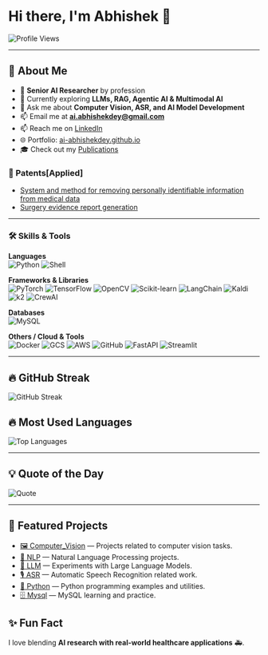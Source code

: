 # Hi there, I'm Abhishek 👋  
![Profile Views](https://komarev.com/ghpvc/?username=abhishekdey&label=Profile%20Visits&color=0e75b6&style=flat)

---

## 🚀 About Me
- 💼 **Senior AI Researcher** by profession
- 🌱 Currently exploring **LLMs, RAG, Agentic AI & Multimodal AI**  
- 💬 Ask me about **Computer Vision, ASR, and AI Model Development**  
- 📫 Email me at **ai.abhishekdey@gmail.com**
- 📫 Reach me on [LinkedIn](https://www.linkedin.com/in/abhishek-dey-ghy/)
- 🌐 Portfolio: [ai-abhishekdey.github.io](https://ai-abhishekdey.github.io/)
- 🎓 Check out my [Publications](https://scholar.google.co.in/citations?user=2hZ2JnQAAAAJ&hl=en)

### 📜 Patents[Applied]

- [System and method for removing personally identifiable information from medical data](https://patents.google.com/patent/US20200285771A1/en?inventor=Abhishek+Dey&oq=inventor:(Abhishek+Dey))
- [Surgery evidence report generation](https://patents.google.com/patent/WO2023220674A2/en?inventor=Abhishek+Dey)
---

### 🛠️ Skills & Tools

**Languages**  
![Python](https://img.shields.io/badge/-Python-3776AB?style=flat&logo=python&logoColor=white)
![Shell](https://img.shields.io/badge/-Shell-000000?style=flat&logo=gnu-bash&logoColor=white)

**Frameworks & Libraries**  
![PyTorch](https://img.shields.io/badge/-PyTorch-EE4C2C?style=flat&logo=pytorch&logoColor=white)
![TensorFlow](https://img.shields.io/badge/-TensorFlow-FF6F00?style=flat&logo=tensorflow&logoColor=white)
![OpenCV](https://img.shields.io/badge/-OpenCV-5C3EE8?style=flat&logo=opencv&logoColor=white)
![Scikit-learn](https://img.shields.io/badge/-Scikit--learn-F7931E?style=flat&logo=scikit-learn&logoColor=white)
![LangChain](https://img.shields.io/badge/-LangChain-1F2937?style=flat)
![Kaldi](https://img.shields.io/badge/-Kaldi-0055A4?style=flat)
![k2](https://img.shields.io/badge/-k2-007ACC?style=flat)
![CrewAI](https://img.shields.io/badge/-CrewAI-FF3E00?style=flat)

**Databases**  
![MySQL](https://img.shields.io/badge/-MySQL-4479A1?style=flat&logo=mysql&logoColor=white)

**Others / Cloud & Tools**  
![Docker](https://img.shields.io/badge/-Docker-2496ED?style=flat&logo=docker&logoColor=white)
![GCS](https://img.shields.io/badge/-Google_Cloud_Storage-4285F4?style=flat)
![AWS](https://img.shields.io/badge/-AWS-232F3E?style=flat&logo=amazon-aws&logoColor=white)
![GitHub](https://img.shields.io/badge/-GitHub-181717?style=flat&logo=github&logoColor=white)
![FastAPI](https://img.shields.io/badge/-FastAPI-009688?style=flat)
![Streamlit](https://img.shields.io/badge/-Streamlit-FF4B4B?style=flat)

---

## 🔥 GitHub Streak
![GitHub Streak](https://streak-stats.demolab.com/?user=ai-abhishekdey&theme=radical&hide_border=true)

## 🔥 Most Used Languages
![Top Languages](https://github-readme-stats.vercel.app/api/top-langs/?username=ai-abhishekdey&layout=compact&theme=radical&langs_count=3)


---

## 💡 Quote of the Day
![Quote](https://quotes-github-readme.vercel.app/api?type=horizontal&theme=radical)

---

## 📁 Featured Projects

- [🖼️ Computer_Vision](https://github.com/ai-abhishekdey/Computer_Vision) — Projects related to computer vision tasks.  
- [💬 NLP](https://github.com/ai-abhishekdey/NLP) — Natural Language Processing projects.  
- [🧠 LLM](https://github.com/ai-abhishekdey/LLM) — Experiments with Large Language Models.  
- [🎙️ ASR](https://github.com/ai-abhishekdey/ASR) — Automatic Speech Recognition related work.  
- [🐍 Python](https://github.com/ai-abhishekdey/Python) — Python programming examples and utilities.  
- [🗄️ Mysql](https://github.com/ai-abhishekdey/Mysql) — MySQL learning and practice.


## ✨ Fun Fact
I love blending **AI research with real-world healthcare applications** 🚑.
